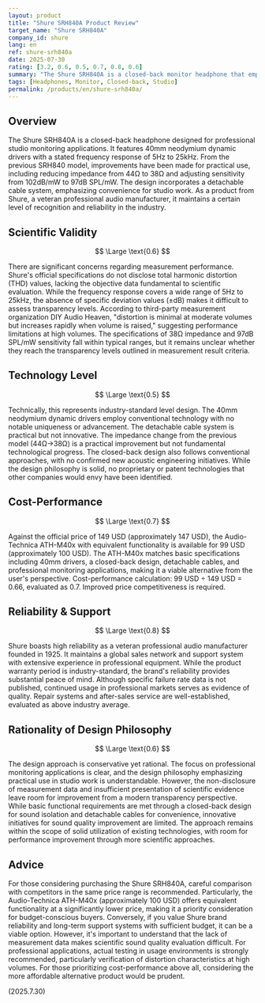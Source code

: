 ```yaml
---
layout: product
title: "Shure SRH840A Product Review"
target_name: "Shure SRH840A"
company_id: shure
lang: en
ref: shure-srh840a
date: 2025-07-30
rating: [3.2, 0.6, 0.5, 0.7, 0.8, 0.6]
summary: "The Shure SRH840A is a closed-back monitor headphone that employs conventional 40mm neodymium drivers. While facing cost-performance challenges compared to competitors in the same price range, it maintains recognition through the reliability of the Shure brand."
tags: [Headphones, Monitor, Closed-back, Studio]
permalink: /products/en/shure-srh840a/
---
```


## Overview

The Shure SRH840A is a closed-back headphone designed for professional studio monitoring applications. It features 40mm neodymium dynamic drivers with a stated frequency response of 5Hz to 25kHz. From the previous SRH840 model, improvements have been made for practical use, including reducing impedance from 44Ω to 38Ω and adjusting sensitivity from 102dB/mW to 97dB SPL/mW. The design incorporates a detachable cable system, emphasizing convenience for studio work. As a product from Shure, a veteran professional audio manufacturer, it maintains a certain level of recognition and reliability in the industry.

## Scientific Validity

$$ \Large \text{0.6} $$

There are significant concerns regarding measurement performance. Shure's official specifications do not disclose total harmonic distortion (THD) values, lacking the objective data fundamental to scientific evaluation. While the frequency response covers a wide range of 5Hz to 25kHz, the absence of specific deviation values (±dB) makes it difficult to assess transparency levels. According to third-party measurement organization DIY Audio Heaven, "distortion is minimal at moderate volumes but increases rapidly when volume is raised," suggesting performance limitations at high volumes. The specifications of 38Ω impedance and 97dB SPL/mW sensitivity fall within typical ranges, but it remains unclear whether they reach the transparency levels outlined in measurement result criteria.

## Technology Level

$$ \Large \text{0.5} $$

Technically, this represents industry-standard level design. The 40mm neodymium dynamic drivers employ conventional technology with no notable uniqueness or advancement. The detachable cable system is practical but not innovative. The impedance change from the previous model (44Ω→38Ω) is a practical improvement but not fundamental technological progress. The closed-back design also follows conventional approaches, with no confirmed new acoustic engineering initiatives. While the design philosophy is solid, no proprietary or patent technologies that other companies would envy have been identified.

## Cost-Performance

$$ \Large \text{0.7} $$

Against the official price of 149 USD (approximately 147 USD), the Audio-Technica ATH-M40x with equivalent functionality is available for 99 USD (approximately 100 USD). The ATH-M40x matches basic specifications including 40mm drivers, a closed-back design, detachable cables, and professional monitoring applications, making it a viable alternative from the user's perspective. Cost-performance calculation: 99 USD ÷ 149 USD = 0.66, evaluated as 0.7. Improved price competitiveness is required.

## Reliability & Support

$$ \Large \text{0.8} $$

Shure boasts high reliability as a veteran professional audio manufacturer founded in 1925. It maintains a global sales network and support system with extensive experience in professional equipment. While the product warranty period is industry-standard, the brand's reliability provides substantial peace of mind. Although specific failure rate data is not published, continued usage in professional markets serves as evidence of quality. Repair systems and after-sales service are well-established, evaluated as above industry average.

## Rationality of Design Philosophy

$$ \Large \text{0.6} $$

The design approach is conservative yet rational. The focus on professional monitoring applications is clear, and the design philosophy emphasizing practical use in studio work is understandable. However, the non-disclosure of measurement data and insufficient presentation of scientific evidence leave room for improvement from a modern transparency perspective. While basic functional requirements are met through a closed-back design for sound isolation and detachable cables for convenience, innovative initiatives for sound quality improvement are limited. The approach remains within the scope of solid utilization of existing technologies, with room for performance improvement through more scientific approaches.

## Advice

For those considering purchasing the Shure SRH840A, careful comparison with competitors in the same price range is recommended. Particularly, the Audio-Technica ATH-M40x (approximately 100 USD) offers equivalent functionality at a significantly lower price, making it a priority consideration for budget-conscious buyers. Conversely, if you value Shure brand reliability and long-term support systems with sufficient budget, it can be a viable option. However, it's important to understand that the lack of measurement data makes scientific sound quality evaluation difficult. For professional applications, actual testing in usage environments is strongly recommended, particularly verification of distortion characteristics at high volumes. For those prioritizing cost-performance above all, considering the more affordable alternative product would be prudent.

(2025.7.30)
